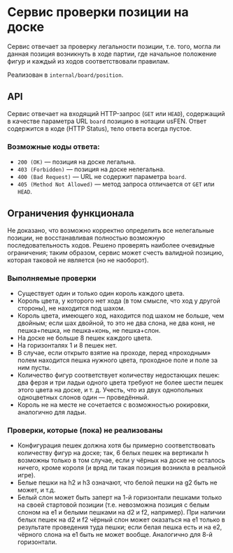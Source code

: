# Сервис проверки позиции на доске

Сервис отвечает за проверку легальности позиции, т.е. того, могла ли данная позиция возникнуть в ходе партии, где начальное положение фигур и каждый из ходов соответствовали правилам.

Реализован в `internal/board/position`.

## API

Сервис отвечает на входящий HTTP-запрос (`GET` или `HEAD`), содержащий в качестве параметра URL `board` позицию в нотации usFEN. Ответ содержится в коде (HTTP Status), тело ответа всегда пустое.

### Возможные коды ответа:

- `200 (OK)` — позиция на доске легальна.
- `403 (Forbidden)` — позиция на доске нелегальна.
- `400 (Bad Request)` — URL не содержит параметра `board`.
- `405 (Method Not Allowed)` — метод запроса отличается от `GET` или `HEAD`.


## Ограничения функционала

Не доказано, что возможно корректно определить все нелегальные позиции, не восстанавливая полностью возможную последовательность ходов. Решено проверять наиболее очевидные ограничения; таким образом, сервис может счесть валидной позицию, которая таковой не является (но не наоборот).

### Выполняемые проверки

- Существует один и только один король каждого цвета.
- Король цвета, у которого нет хода (в том смысле, что ход у другой стороны), не находится под шахом.
- Король цвета, имеющего ход, находится под шахом не больше, чем двойным; если шах двойной, то это не два слона, не два коня, не пешка+пешка, не пешка+конь, не пешка+слон.
- На доске не больше 8 пешек каждого цвета.
- На горизонталях 1 и 8 пешек нет.
- В случае, если открыто взятие на проходе, перед «проходным» полем находится пешка нужного цвета, проходное поле и поле за ним пусты.
- Количество фигур соответствует количеству недостающих пешек: два ферзя и три ладьи одного цвета требуют не более шести пешек этого цвета на доске, и т. д. Учесть, что из двух однопольных одноцветных слонов один — проведённый.
- Король не на месте не сочетается с возможностью рокировки, аналогично для ладьи.

### Проверки, которые (пока) не реализованы

- Конфигурация пешек должна хотя бы примерно соответствовать количеству фигур на доске; так, 6 белых пешек на вертикали h возможны только в том случае, если у чёрных на доске не осталось ничего, кроме короля (и вряд ли такая позиция возникла в реальной игре).
- Белые пешки на h2 и h3 означают, что белой пешки на g2 быть не может, и т.д.
- Белый слон может быть заперт на 1-й горизонтали пешками только на своей стартовой позиции (т.е. невозможна позиция с белым слоном на e1 и белыми пешками на d2 и f2, например). При наличии белых пешек на d2 и f2 чёрный слон может оказаться на e1 только в результате проведения туда пешки; если белая пешка есть и на e2, чёрного слона на e1 быть не может вообще. Аналогично для 8-й горизонтали.